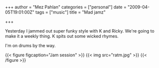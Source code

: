 +++
author = "Mez Pahlan"
categories = ["personal"]
date = "2009-04-05T19:01:00Z"
tags = ["music"]
title = "Mad jamz"

+++

Yesterday I jammed out super funky style with K and Ricky. We're going to make it a weekly thing. K spits out some
wicked rhymes.

I'm on drums by the way.

{{< figure figcaption="Jam session" >}}
    {{< img src="ratm.jpg" >}}
{{< /figure >}}
